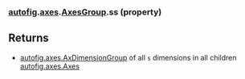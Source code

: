 ### [autofig](autofig.md).[axes](autofig.axes.md).[AxesGroup](autofig.axes.AxesGroup.md).ss (property)




Returns
----------
* [autofig.axes.AxDimensionGroup](autofig.axes.AxDimensionGroup.md) of all `s` dimensions in all children
    [autofig.axes.Axes](autofig.axes.Axes.md)

